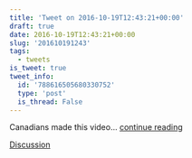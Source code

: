 ```yaml
---
title: 'Tweet on 2016-10-19T12:43:21+00:00'
draft: true
date: 2016-10-19T12:43:21+00:00
slug: '201610191243'
tags:
  - tweets
is_tweet: true
tweet_info:
  id: '788616505680330752'
  type: 'post'
  is_thread: False
---
```




Canadians made this video... [continue reading](urls[0])

[Discussion](https://x.com/sytelus/status/788616505680330752)
